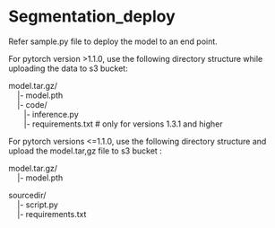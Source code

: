 # Segmentation_deploy

Refer sample.py file to deploy the model to an end point.

For pytorch version >1.1.0, use the following directory structure while uploading the data to s3 bucket:

model.tar.gz/\
&nbsp;&nbsp;&nbsp;&nbsp;|- model.pth\
&nbsp;&nbsp;&nbsp;&nbsp;|- code/\
  &nbsp;&nbsp;&nbsp;&nbsp;&nbsp;&nbsp;&nbsp;|- inference.py\
  &nbsp;&nbsp;&nbsp;&nbsp;&nbsp;&nbsp;&nbsp;|- requirements.txt  # only for versions 1.3.1 and higher

For pytorch versions <=1.1.0, use the following directory structure and upload the model.tar,gz file to s3 bucket :

model.tar.gz/\
&nbsp;&nbsp;&nbsp;&nbsp;|- model.pth

sourcedir/\
&nbsp;&nbsp;&nbsp;&nbsp;|- script.py\
&nbsp;&nbsp;&nbsp;&nbsp;|- requirements.txt 


